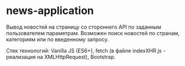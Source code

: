 # news-application

Вывод новостей на страницу со стороннего API по заданным пользователем параметрам. Возможен поиск новостей по странам, категориям или по введенному запросу.

Стек технологий: Vanilla JS (ES6+), fetch (в файле indexXHR.js - реализация на XMLHttpRequest), Bootstrap.
